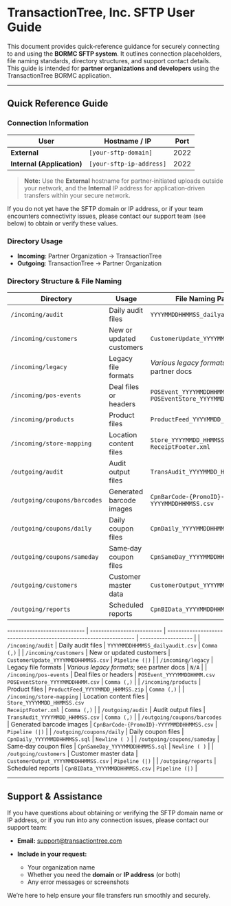 # TransactionTree, Inc. SFTP User Guide

This document provides quick‐reference guidance for securely connecting to and using the **BORMC SFTP system**. It outlines connection placeholders, file naming standards, directory structures, and support contact details. This guide is intended for **partner organizations and developers** using the TransactionTree BORMC application.

---

## Quick Reference Guide

### Connection Information

| User                       | Hostname / IP            | Port |
| -------------------------- | ------------------------ | ---- |
| **External**               | `[your-sftp-domain]`     | 2022 |
| **Internal (Application)** | `[your-sftp-ip-address]` | 2022 |

> **Note:** Use the **External** hostname for partner‑initiated uploads outside your network, and the **Internal** IP address for application‑driven transfers within your secure network.

If you do not yet have the SFTP domain or IP address, or if your team encounters connectivity issues, please contact our support team (see below) to obtain or verify these values.

### Directory Usage

* **Incoming**: Partner Organization → TransactionTree
* **Outgoing**: TransactionTree → Partner Organization

### Directory Structure & File Naming

| Directory                    | Usage                    | File Naming Pattern                                                | Delimiter      |     |
| ---------------------------- | ------------------------ | ------------------------------------------------------------------ | -------------- | --- |
| `/incoming/audit`            | Daily audit files        | `YYYYMMDDHHMMSS_dailyaudit.csv`                                    | `Comma (,)`    |     |
| `/incoming/customers`        | New or updated customers | `CustomerUpdate_YYYYMMDDHHMMSS.csv`                                | `Pipeline (\|)` |
| `/incoming/legacy`           | Legacy file formats      | *Various legacy formats*; see partner docs                         | `N/A`          |     |
| `/incoming/pos-events`       | Deal files or headers    | `POSEvent_YYYYMMDDHHMM.csv`  <br> `POSEventStore_YYYYMMDDHHMM.csv` | `Comma (,)`    |     |
| `/incoming/products`         | Product files            | `ProductFeed_YYYYMMDD_HHMMSS.zip`                                  | `Comma (,)`    |     |
| `/incoming/store-mapping`    | Location content files   | `Store_YYYYMMDD_HHMMSS.csv`  <br> `ReceiptFooter.xml`              | `Comma (,)`    |     |
| `/outgoing/audit`            | Audit output files       | `TransAudit_YYYYMMDD_HHMMSS.csv`                                   | `Comma (,)`    |     |
| `/outgoing/coupons/barcodes` | Generated barcode images | `CpnBarCode-{PromoID}-YYYYMMDDHHMMSS.csv`                          | `Pipeline (&#124;)` |
| `/outgoing/coupons/daily`    | Daily coupon files       | `CpnDaily_YYYYMMDDHHMMSS.sql`                                      | `Newline (\n)` |     |
| `/outgoing/coupons/sameday`  | Same‑day coupon files    | `CpnSameDay_YYYYMMDDHHMMSS.sql`                                    | `Newline (\n)` |     |
| `/outgoing/customers`        | Customer master data     | `CustomerOutput_YYYYMMDDHHMMSS.csv`                                | `Pipeline (&#124;)` |
| `/outgoing/reports`          | Scheduled reports        | `CpnBIData_YYYYMMDDHHMMSS.csv`                                     | `Pipeline (&#124;)` |

\---------------------------- | -------------------------- | ------------------------------------------------------------------ | ------------------- |
\| `/incoming/audit`            | Daily audit files          | `YYYYMMDDHHMMSS_dailyaudit.csv`                                    | `Comma (,)`         |
\| `/incoming/customers`        | New or updated customers   | `CustomerUpdate_YYYYMMDDHHMMSS.csv`                                | `Pipeline (|)`      |
\| `/incoming/legacy`           | Legacy file formats        | *Various legacy formats*; see partner docs                         | `N/A`               |
\| `/incoming/pos-events`       | Deal files or headers      | `POSEvent_YYYYMMDDHHMM.csv`  <br> `POSEventStore_YYYYMMDDHHMM.csv` | `Comma (,)`         |
\| `/incoming/products`         | Product files              | `ProductFeed_YYYYMMDD_HHMMSS.zip`                                  | `Comma (,)`         |
\| `/incoming/store-mapping`    | Location content files     | `Store_YYYYMMDD_HHMMSS.csv`  <br> `ReceiptFooter.xml`              | `Comma (,)`         |
\| `/outgoing/audit`            | Audit output files         | `TransAudit_YYYYMMDD_HHMMSS.csv`                                   | `Comma (,)`         |
\| `/outgoing/coupons/barcodes` | Generated barcode images   | `CpnBarCode-{PromoID}-YYYYMMDDHHMMSS.csv`                          | `Pipeline (|)`      |
\| `/outgoing/coupons/daily`    | Daily coupon files         | `CpnDaily_YYYYMMDDHHMMSS.sql`                                      | `Newline (
)`      |
\| `/outgoing/coupons/sameday`  | Same‑day coupon files      | `CpnSameDay_YYYYMMDDHHMMSS.sql`                                    | `Newline (
)`      |
\| `/outgoing/customers`        | Customer master data       | `CustomerOutput_YYYYMMDDHHMMSS.csv`                                | `Pipeline (|)`      |
\| `/outgoing/reports`          | Scheduled reports          | `CpnBIData_YYYYMMDDHHMMSS.csv`                                     | `Pipeline (|)`      |

---

## Support & Assistance

If you have questions about obtaining or verifying the SFTP domain name or IP address, or if you run into any connection issues, please contact our support team:

* **Email:** [support@transactiontree.com](mailto:support@transactiontree.com)
* **Include in your request:**

  * Your organization name
  * Whether you need the **domain** or **IP address** (or both)
  * Any error messages or screenshots

We’re here to help ensure your file transfers run smoothly and securely.
